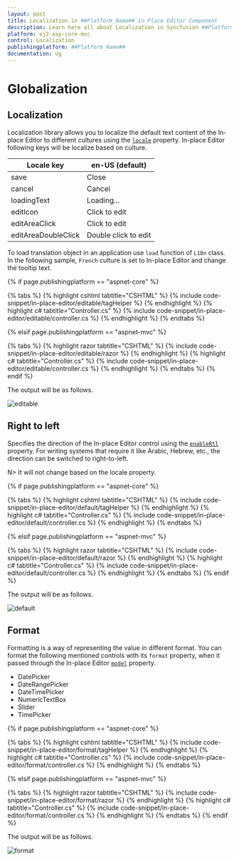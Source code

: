 ```yaml
---
layout: post
title: Localization in ##Platform_Name## In Place Editor Component
description: Learn here all about Localization in Syncfusion ##Platform_Name## In Place Editor component of Syncfusion Essential JS 2 and more.
platform: ej2-asp-core-mvc
control: Localization
publishingplatform: ##Platform_Name##
documentation: ug
---
```



# Globalization

## Localization

Localization library allows you to localize the default text content of the In-place Editor to different cultures using the [`locale`](https://help.syncfusion.com/cr/aspnetcore-js2/Syncfusion.EJ2.InPlaceEditor.InPlaceEditor.html#Syncfusion_EJ2_InPlaceEditor_InPlaceEditor_Locale) property. In-place Editor following keys will be localize based on culture.

| Locale key | en-US (default) |
|------|------|
| save | Close |
| cancel | Cancel |
| loadingText | Loading... |
| editIcon | Click to edit |
| editAreaClick | Click to edit |
| editAreaDoubleClick | Double click to edit |

To load translation object in an application use `load` function of `L10n` class. In the following sample, `French` culture is set to In-place Editor and change the tooltip text.

{% if page.publishingplatform == "aspnet-core" %}

{% tabs %}
{% highlight cshtml tabtitle="CSHTML" %}
{% include code-snippet/in-place-editor/editable/tagHelper %}
{% endhighlight %}
{% highlight c# tabtitle="Controller.cs" %}
{% include code-snippet/in-place-editor/editable/controller.cs %}
{% endhighlight %}
{% endtabs %}

{% elsif page.publishingplatform == "aspnet-mvc" %}

{% tabs %}
{% highlight razor tabtitle="CSHTML" %}
{% include code-snippet/in-place-editor/editable/razor %}
{% endhighlight %}
{% highlight c# tabtitle="Controller.cs" %}
{% include code-snippet/in-place-editor/editable/controller.cs %}
{% endhighlight %}
{% endtabs %}
{% endif %}



The output will be as follows.

![editable](./images/editable.png)

## Right to left

Specifies the direction of the In-place Editor control using the [`enableRtl`](https://help.syncfusion.com/cr/aspnetcore-js2/Syncfusion.EJ2.InPlaceEditor.InPlaceEditor.html#Syncfusion_EJ2_InPlaceEditor_InPlaceEditor_EnableRtl) property. For writing systems that require it like Arabic, Hebrew, etc., the direction can be switched to right-to-left.

N> It will not change based on the locale property.

{% if page.publishingplatform == "aspnet-core" %}

{% tabs %}
{% highlight cshtml tabtitle="CSHTML" %}
{% include code-snippet/in-place-editor/default/tagHelper %}
{% endhighlight %}
{% highlight c# tabtitle="Controller.cs" %}
{% include code-snippet/in-place-editor/default/controller.cs %}
{% endhighlight %}
{% endtabs %}

{% elsif page.publishingplatform == "aspnet-mvc" %}

{% tabs %}
{% highlight razor tabtitle="CSHTML" %}
{% include code-snippet/in-place-editor/default/razor %}
{% endhighlight %}
{% highlight c# tabtitle="Controller.cs" %}
{% include code-snippet/in-place-editor/default/controller.cs %}
{% endhighlight %}
{% endtabs %}
{% endif %}



The output will be as follows.

![default](./images/default.PNG)

## Format

Formatting is a way of representing the value in different format. You can format the following mentioned controls with its `format` property, when it passed through the In-place Editor [`model`](https://help.syncfusion.com/cr/aspnetcore-js2/Syncfusion.EJ2.InPlaceEditor.InPlaceEditor.html#Syncfusion_EJ2_InPlaceEditor_InPlaceEditor_Model) property.

* DatePicker
* DateRangePicker
* DateTimePicker
* NumericTextBox
* Slider
* TimePicker

{% if page.publishingplatform == "aspnet-core" %}

{% tabs %}
{% highlight cshtml tabtitle="CSHTML" %}
{% include code-snippet/in-place-editor/format/tagHelper %}
{% endhighlight %}
{% highlight c# tabtitle="Controller.cs" %}
{% include code-snippet/in-place-editor/format/controller.cs %}
{% endhighlight %}
{% endtabs %}

{% elsif page.publishingplatform == "aspnet-mvc" %}

{% tabs %}
{% highlight razor tabtitle="CSHTML" %}
{% include code-snippet/in-place-editor/format/razor %}
{% endhighlight %}
{% highlight c# tabtitle="Controller.cs" %}
{% include code-snippet/in-place-editor/format/controller.cs %}
{% endhighlight %}
{% endtabs %}
{% endif %}



The output will be as follows.

![format](./images/format.PNG)